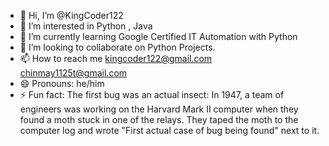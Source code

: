 - 👋 Hi, I’m @KingCoder122
- 👀 I’m interested in Python , Java
- 🌱 I’m currently learning Google Certified IT Automation with Python
- 💞️ I’m looking to collaborate on Python Projects.
- 📫 How to reach me kingcoder122@gmail.com chinmay1125t@gmail.com
- 😄 Pronouns: he/him
- ⚡ Fun fact: The first bug was an actual insect: In 1947, a team of engineers was working on the Harvard Mark II computer when they found a moth stuck in one of the relays. They taped the moth to the computer log and wrote "First actual case of bug being found" next to it.

<!---
KingCoder122/KingCoder122 is a ✨ special ✨ repository because its `README.md` (this file) appears on your GitHub profile.
You can click the Preview link to take a look at your changes.
--->
